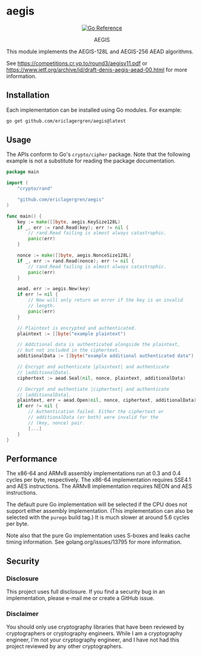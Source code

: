 # aegis
<p align="center">
<a href="https://pkg.go.dev/github.com/ericlagergren/aegis"><img src="https://pkg.go.dev/badge/github.com/ericlagergren/aegis.svg" alt="Go Reference"></a>
</p>

<p align="center">AEGIS</p>

This module implements the AEGIS-128L and AEGIS-256 AEAD
algorithms.

See https://competitions.cr.yp.to/round3/aegisv11.pdf or 
https://www.ietf.org/archive/id/draft-denis-aegis-aead-00.html
for more information.

## Installation

Each implementation can be installed using Go modules. For
example:

```bash
go get github.com/ericlagergren/aegis@latest
```

## Usage

The APIs conform to Go's `crypto/cipher` package. Note that the
following example is not a substitute for reading the package
documentation.

```go
package main

import (
	"crypto/rand"

	"github.com/ericlagergren/aegis"
)

func main() {
	key := make([]byte, aegis.KeySize128L)
	if _, err := rand.Read(key); err != nil {
		// rand.Read failing is almost always catastrophic.
		panic(err)
	}

	nonce := make([]byte, aegis.NonceSize128L)
	if _, err := rand.Read(nonce); err != nil {
		// rand.Read failing is almost always catastrophic.
		panic(err)
	}

	aead, err := aegis.New(key)
	if err != nil {
		// New will only return an error if the key is an invalid
		// length.
		panic(err)
	}

	// Plaintext is encrypted and authenticated.
	plaintext := []byte("example plaintext")

	// Additional data is authenticated alongside the plaintext,
	// but not included in the ciphertext.
	additionalData := []byte("example additional authenticated data")

	// Encrypt and authenticate |plaintext| and authenticate
	// |additionalData|.
	ciphertext := aead.Seal(nil, nonce, plaintext, additionalData)

	// Decrypt and authentiate |ciphertext| and authenticate
	// |additionalData|.
	plaintext, err = aead.Open(nil, nonce, ciphertext, additionalData)
	if err != nil {
		// Authentication failed. Either the ciphertext or
		// additionalData (or both) were invalid for the 
		// (key, nonce) pair.
		[...]
	}
}
```

## Performance

The x86-64 and ARMv8 assembly implementations run at 0.3 and 0.4
cycles per byte, respectively. The x86-64 implementation requires
SSE4.1 and AES instructions. The ARMv8 implementation requires
NEON and AES instructions.

The default pure Go implementation will be selected if the CPU
does not support either assembly implementation. (This 
implementation can also be selected with the `purego` build tag.) 
It is much slower at around 5.6 cycles per byte.

Note also that the pure Go implementation uses S-boxes and leaks
cache timing information. See golang.org/issues/13795 for more
information.

## Security

### Disclosure

This project uses full disclosure. If you find a security bug in
an implementation, please e-mail me or create a GitHub issue.

### Disclaimer

You should only use cryptography libraries that have been
reviewed by cryptographers or cryptography engineers. While I am
a cryptography engineer, I'm not your cryptography engineer, and
I have not had this project reviewed by any other cryptographers.
